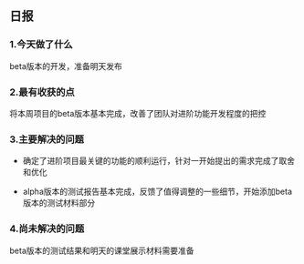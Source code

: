 ## 日报

### 1.今天做了什么
beta版本的开发，准备明天发布

### 2.最有收获的点
将本周项目的beta版本基本完成，改善了团队对进阶功能开发程度的把控

### 3.主要解决的问题
 - 确定了进阶项目最关键的功能的顺利运行，针对一开始提出的需求完成了取舍和优化

 - alpha版本的测试报告基本完成，反馈了值得调整的一些细节，开始添加beta版本的测试材料部分
 
### 4.尚未解决的问题
beta版本的测试结果和明天的课堂展示材料需要准备

